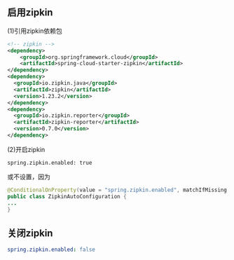 
## 启用zipkin

(1)引用zipkin依赖包
```xml
<!-- zipkin -->
<dependency>
    <groupId>org.springframework.cloud</groupId>
    <artifactId>spring-cloud-starter-zipkin</artifactId>
</dependency>
<dependency>
  <groupId>io.zipkin.java</groupId>
  <artifactId>zipkin</artifactId>
  <version>1.23.2</version>
</dependency>
<dependency>
  <groupId>io.zipkin.reporter</groupId>
  <artifactId>zipkin-reporter</artifactId>
  <version>0.7.0</version>
</dependency>
```

(2)开启zipkin
```
spring.zipkin.enabled: true
```
或不设置，因为
```java
@ConditionalOnProperty(value = "spring.zipkin.enabled", matchIfMissing = true)
public class ZipkinAutoConfiguration {
...
}
```

## 关闭zipkin
```yaml
spring.zipkin.enabled: false
```
